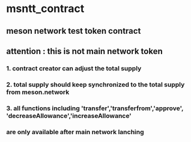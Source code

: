 # msntt_contract
## meson network test token contract 
## attention : this is not main network token


### 1. contract creator can adjust the total supply 
### 2. total supply should keep synchronized to the total supply from meson.network
### 3. all functions including  'transfer','transferfrom','approve', 'decreaseAllowance','increaseAllowance' 
### are only available after main network lanching